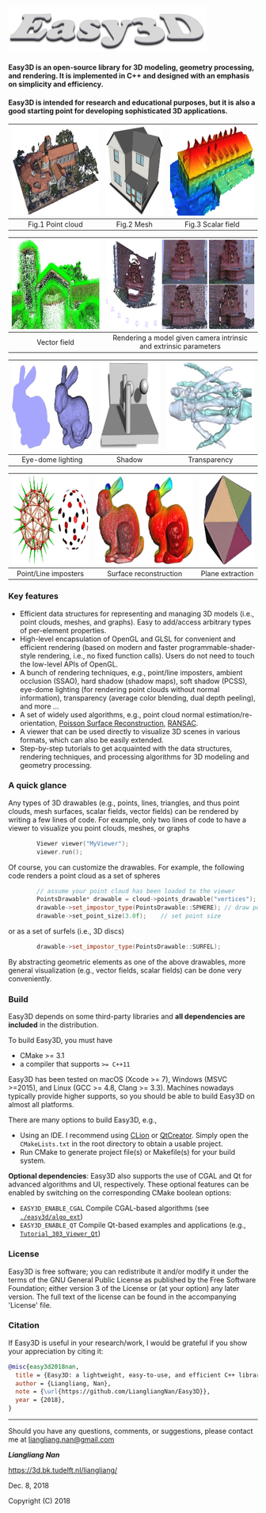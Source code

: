 <img src="resources/images/logo.jpg" width="400">

#### Easy3D is an open-source library for 3D modeling, geometry processing, and rendering. It is implemented in C++ and designed with an emphasis on simplicity and efficiency. 
#### Easy3D is intended for research and educational purposes, but it is also a good starting point for developing sophisticated 3D applications.


<center>
    
<img src="resources/images/cloud.jpg" height="180">  |  <img src="resources/images/mesh.jpg" height="180">  |  <img src="resources/images/scalar.jpg" height="180">
:-----------------------------------------:|:------------------------------------------:|:-------------------------------------------:
Fig.1 Point cloud                          |  Fig.2 Mesh                                |  Fig.3 Scalar field

<img src="resources/images/vector.jpg" height="180"> |   <img src="resources/images/scene.jpg" height="180">
:-----------------------------------------:|:------------------------------------------:
Vector field                               |   Rendering a model given camera intrinsic and extrinsic parameters


<img src="resources/images/edl.jpg" height="180"> | <img src="resources/images/shadow.jpg" height="180"> |  <img src="resources/images/transparency.jpg" height="180">
:--------------------------------------:|:------------------------------------------:|:------------------------------------------------:
Eye-dome lighting                       |  Shadow                                    |   Transparency    

<img src="resources/images/imposters.jpg" height="180">| <img src="resources/images/reconstruction.jpg" height="180"> |  <img src="resources/images/planes.jpg" height="180">
:-------------------------------------------:|:--------------------------------------------------:|:------------------------------------------------:
Point/Line imposters                         |  Surface reconstruction                            |   Plane extraction                                  

</center>

  
### Key features ###
* Efficient data structures for representing and managing 3D models (i.e., point clouds, meshes, and graphs). Easy to add/access arbitrary types of per-element properties.
* High-level encapsulation of OpenGL and GLSL for convenient and efficient rendering (based on modern and faster programmable-shader-style rendering, i.e., no fixed function calls). Users do not need to touch the low-level APIs of OpenGL. 
* A bunch of rendering techniques, e.g., point/line imposters, ambient occlusion (SSAO), hard shadow (shadow maps), soft shadow (PCSS), eye-dome lighting (for rendering point clouds without normal information), transparency (average color blending, dual depth peeling), and more ...
* A set of widely used algorithms, e.g., point cloud normal estimation/re-orientation, [Poisson Surface Reconstruction](http://www.cs.jhu.edu/~misha/MyPapers/ToG13.pdf), [RANSAC](http://citeseerx.ist.psu.edu/viewdoc/download?doi=10.1.1.481.1514&rep=rep1&type=pdf).
* A viewer that can be used directly to visualize 3D scenes in various formats, which can also be easily extended.
* Step-by-step tutorials to get acquainted with the data structures, rendering techniques, and processing algorithms for 3D modeling and geometry processing. 
 
 
### A quick glance ###

Any types of 3D drawables (e.g., points, lines, triangles, and thus point clouds, mesh surfaces, scalar fields, vector fields) can be rendered by writing a few lines of code. For example, only two lines of code to have a viewer to visualize you point clouds, meshes, or graphs

```c++
        Viewer viewer("MyViewer");
        viewer.run();
```

Of course, you can customize the drawables. For example, the following code renders a point cloud as a set of spheres

```c++
        // assume your point cloud has been loaded to the viewer
        PointsDrawable* drawable = cloud->points_drawable("vertices");
        drawable->set_impostor_type(PointsDrawable::SPHERE); // draw points as spheres.
        drawable->set_point_size(3.0f);    // set point size
```
or as a set of surfels (i.e., 3D discs)

```c++ 
        drawable->set_impostor_type(PointsDrawable::SURFEL);
``` 

By abstracting geometric elements as one of the above drawables, more general visualization (e.g., vector fields, scalar fields) can be done very conveniently.

### Build
Easy3D depends on some third-party libraries and **all dependencies are included** in the distribution. 

To build Easy3D, you must have

- CMake >= 3.1
- a compiler that supports `>= C++11`

Easy3D has been tested on macOS (Xcode >= 7), Windows (MSVC >=2015), and Linux (GCC >= 4.8, Clang >= 3.3). Machines nowadays typically provide higher supports, so you should be able to build Easy3D on almost all platforms.

There are many options to build Easy3D, e.g.,

- Using an IDE. I recommend using [CLion](https://www.jetbrains.com/clion/) or [QtCreator](https://www.qt.io/product). Simply open the `CMakeLists.txt` in the root directory to obtain a usable project.
- Run CMake to generate project file(s) or Makefile(s) for your build system.

**Optional dependencies**: Easy3D also supports the use of CGAL and Qt for advanced algorithms and UI, respectively. These optional features can be enabled by switching on the corresponding CMake boolean options:

- `EASY3D_ENABLE_CGAL`     Compile CGAL-based algorithms (see [`./easy3d/algo_ext`](https://github.com/LiangliangNan/Easy3D/tree/master/tutorials/Tutorial_303_Viewer_Qt))
- `EASY3D_ENABLE_QT`     Compile Qt-based examples and applications (e.g., [`Tutorial_303_Viewer_Qt`](https://github.com/LiangliangNan/Easy3D/tree/master/tutorials/Tutorial_303_Viewer_Qt))

### License
Easy3D is free software; you can redistribute it and/or modify it under the terms of the 
GNU General Public License as published by the Free Software Foundation; either version 3
of the License or (at your option) any later version. The full text of the license can be
found in the accompanying 'License' file.

### Citation
If Easy3D is useful in your research/work, I would be grateful if you show your appreciation by citing it:

```bibtex
@misc{easy3d2018nan,
  title = {Easy3D: a lightweight, easy-to-use, and efficient C++ library for processing and rendering 3D data},
  author = {Liangliang, Nan},
  note = {\url{https://github.com/LiangliangNan/Easy3D}},
  year = {2018},
}
```
---------

Should you have any questions, comments, or suggestions, please contact me at liangliang.nan@gmail.com

**_Liangliang Nan_**

https://3d.bk.tudelft.nl/liangliang/

Dec. 8, 2018

Copyright (C) 2018
